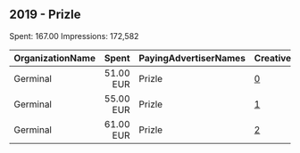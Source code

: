 ## 2019 - Prizle 
Spent: 167.00
Impressions: 172,582

|OrganizationName|Spent|PayingAdvertiserNames|CreativeUrls|Impressions|Genders|AgeBrackets|CountryCodes|BillingAddresses|CandidateBallotInformation|
|:---|---:|:---|:---|---:|:---|:---|:---|:---|:---|
|Germinal|51.00 EUR|Prizle|[0](https://www.snap.com/political-ads/asset/d20062f9a90e1327586b3342be6b666b95fe38e6bb5d811c3fb8c43665f30004?mediaType=mp4)|63,215||20+|france|FR||
|Germinal|55.00 EUR|Prizle|[1](https://www.snap.com/political-ads/asset/49d3f17816d4415045286e8da6bd7975674f78be3d7b0ee273e5b8233e9f248f?mediaType=mp4)|59,081||20+|france|FR||
|Germinal|61.00 EUR|Prizle|[2](https://www.snap.com/political-ads/asset/1d2c6fead6b6fa8bf3f1214718a21ff1abd728a9041580c4ee5485d96bdff13f?mediaType=mp4)|50,286||20+|france|FR||
